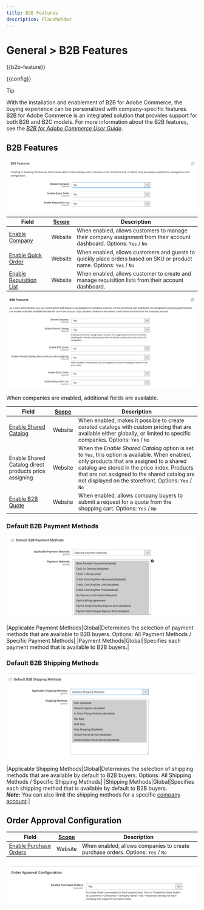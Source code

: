 ```yaml
---
title: B2B Features
description: Placeholder
---
```

# General > B2B Features

{{b2b-feature}}

{{config}}

>[!TIP]
>
>With the installation and enablement of B2B for Adobe Commerce, the buying experience can be personalized with company-specific features. B2B for Adobe Commerce is an integrated solution that provides support for both B2B and B2C models. For more information about the B2B features, see the [_B2B for Adobe Commerce User Guide_](https://experienceleague.adobe.com/docs/commerce-admin/b2b/introduction.html).

## B2B Features

![B2B Features](./assets/b2b-features.png)<!-- zoom -->

|Field|[Scope](../../getting-started/websites-stores-views.md#scope-settings)|Description|
|--- |--- |--- |
|[Enable Company](https://docs.magento.com/user-guide/customers/account-companies.html)|Website|When enabled, allows customers to manage their company assignment from their account dashboard. Options: `Yes` / `No`|
|[Enable Quick Order](https://docs.magento.com/user-guide/sales/quick-order.html)|Website|When enabled, allows customers and guests to quickly place orders based on SKU or product name. Options: `Yes` / `No`|
|[Enable Requisition List](https://docs.magento.com/user-guide/customers/account-dashboard-requisition-lists.html)|Website|When enabled, allows customer to create and manage requisition lists from their account dashboard.|

![B2B Features with companies and shared catalogs enabled](./assets/b2b-features-company-enabled.png)<!-- zoom -->

When companies are enabled, additional fields are available.

|Field|[Scope](../../getting-started/websites-stores-views.md#scope-settings)|Description|
|--- |--- |--- |
|[Enable Shared Catalog](https://docs.magento.com/user-guide/catalog/catalog-shared.html)|Website|When enabled, makes it possible to create curated catalogs with custom pricing that are available either globally, or limited to specific companies. Options: `Yes` / `No`|
|Enable Shared Catalog direct products price assigning|Website|When the _Enable Shared Catalog_ option is set to `Yes`, this option is available. When enabled, only products that are assigned to a shared catalog are stored in the price index. Products that are not assigned to the shared catalog are not displayed on the storefront. Options: `Yes` / `No`|
|[Enable B2B Quote](https://docs.magento.com/user-guide/customers/account-dashboard-quotes.html)|Website|When enabled, allows company buyers to submit a request for a quote from the shopping cart. Options: `Yes` / `No`|

### Default B2B Payment Methods

![B2B configuration - default payment method settings](./assets/b2b-features-default-payment-methods.png)<!-- zoom -->

|Applicable Payment Methods|Global|Determines the selection of payment methods that are available to B2B buyers. Options: All Payment Methods / Specific Payment Methods|
|Payment Methods|Global|Specifies each payment method that is available to B2B buyers.|

### Default B2B Shipping Methods

![B2B configuration - default shipping methods](./assets/b2b-features-shipping-methods.png)<!-- zoom -->

|Applicable Shipping Methods|Global|Determines the selection of shipping methods that are available by default to B2B buyers. Options: All Shipping Methods / Specific Shipping Methods|
|Shipping Methods|Global|Specifies each shipping method that is available by default to B2B buyers. <br/>**_Note:_** You can also limit the shipping methods for a specific [company account](https://docs.magento.com/user-guide/customers/account-company-create.html).|

## Order Approval Configuration

|Field|[Scope](../../getting-started/websites-stores-views.md#scope-settings)|Description|
|--- |--- |--- |
|[Enable Purchase Orders](../../stores-purchase/purchase-order.html)|Website|When enabled, allows companies to create purchase orders. Options: `Yes` / `No`|

![B2B Features - Order Approval Configuration](./assets/b2b-features-order-approval.png)<!-- zoom -->
